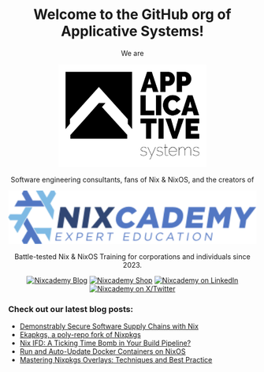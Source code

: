 <div align="center">

<h1>Welcome to the GitHub org of Applicative Systems!</h1>

We are

[<img alt="Applicative Systems GmbH" src="https://raw.githubusercontent.com/applicative-systems/.github/main/.github/applicative-systems.svg" width="300">](https://applicative.systems)

Software engineering consultants, fans of Nix & NixOS, and the creators of

[<img alt="Nixcademy" src="https://raw.githubusercontent.com/applicative-systems/.github/main/.github/nixcademy.svg" width="600">](https://nixcademy.com)

Battle-tested Nix & NixOS Training for corporations and individuals since 2023.

[![Nixcademy Blog](https://img.shields.io/badge/Nixcademy%20Blog-grey?style=for-the-badge&logo=blogger&logoColor=eeeeee&color=7ebae4)](https://nixcademy.com/posts/1/)
[![Nixcademy Shop](https://img.shields.io/badge/Nixcademy%20Shop-grey?style=for-the-badge&logo=shopify&logoColor=eeeeee&color=5277c3)](https://shop.nixcademy.com)
[![Nixcademy on LinkedIn](https://img.shields.io/badge/LinkedIn-1667be?style=for-the-badge&logo=linkedin&logoColor=%23ffffff)](https://www.linkedin.com/company/nixcademy/)
[![Nixcademy on X/Twitter](https://img.shields.io/badge/Twitter-303030?style=for-the-badge&logo=x&logoColor=%23ffffff)](https://x.com/nixcademy)

</div>

### Check out our latest blog posts:


- [Demonstrably Secure Software Supply Chains with Nix](https://nixcademy.com/posts/secure-supply-chain-with-nix/)
- [Ekapkgs, a poly-repo fork of Nixpkgs](https://nixcademy.com/posts/ekala-project/)
- [Nix IFD: A Ticking Time Bomb in Your Build Pipeline?](https://nixcademy.com/posts/what-is-ifd-ups-and-downs/)
- [Run and Auto-Update Docker Containers on NixOS](https://nixcademy.com/posts/auto-update-containers/)
- [Mastering Nixpkgs Overlays: Techniques and Best Practice](https://nixcademy.com/posts/mastering-nixpkgs-overlays-techniques-and-best-practice/)
